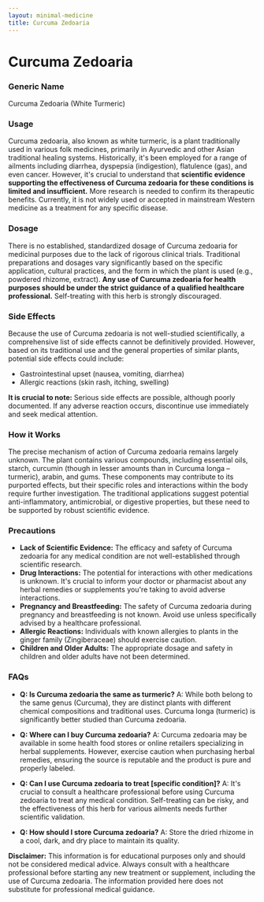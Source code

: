 ```yaml
---
layout: minimal-medicine
title: Curcuma Zedoaria
---
```


# Curcuma Zedoaria
### Generic Name
Curcuma Zedoaria (White Turmeric)

### Usage
Curcuma zedoaria, also known as white turmeric, is a plant traditionally used in various folk medicines, primarily in Ayurvedic and other Asian traditional healing systems.  Historically, it's been employed for a range of ailments including diarrhea, dyspepsia (indigestion), flatulence (gas), and even cancer.  However, it's crucial to understand that **scientific evidence supporting the effectiveness of Curcuma zedoaria for these conditions is limited and insufficient.**  More research is needed to confirm its therapeutic benefits.  Currently, it is not widely used or accepted in mainstream Western medicine as a treatment for any specific disease.

### Dosage
There is no established, standardized dosage of Curcuma zedoaria for medicinal purposes due to the lack of rigorous clinical trials.  Traditional preparations and dosages vary significantly based on the specific application, cultural practices, and the form in which the plant is used (e.g., powdered rhizome, extract).  **Any use of Curcuma zedoaria for health purposes should be under the strict guidance of a qualified healthcare professional.**  Self-treating with this herb is strongly discouraged.


### Side Effects
Because the use of Curcuma zedoaria is not well-studied scientifically, a comprehensive list of side effects cannot be definitively provided.  However, based on its traditional use and the general properties of similar plants, potential side effects could include:

* Gastrointestinal upset (nausea, vomiting, diarrhea)
* Allergic reactions (skin rash, itching, swelling)

**It is crucial to note:**  Serious side effects are possible, although poorly documented.  If any adverse reaction occurs, discontinue use immediately and seek medical attention.

### How it Works
The precise mechanism of action of Curcuma zedoaria remains largely unknown. The plant contains various compounds, including essential oils, starch, curcumin (though in lesser amounts than in Curcuma longa – turmeric), arabin, and gums. These components may contribute to its purported effects, but their specific roles and interactions within the body require further investigation. The traditional applications suggest potential anti-inflammatory, antimicrobial, or digestive properties, but these need to be supported by robust scientific evidence.


### Precautions
* **Lack of Scientific Evidence:**  The efficacy and safety of Curcuma zedoaria for any medical condition are not well-established through scientific research.
* **Drug Interactions:**  The potential for interactions with other medications is unknown.  It's crucial to inform your doctor or pharmacist about any herbal remedies or supplements you're taking to avoid adverse interactions.
* **Pregnancy and Breastfeeding:**  The safety of Curcuma zedoaria during pregnancy and breastfeeding is not known. Avoid use unless specifically advised by a healthcare professional.
* **Allergic Reactions:**  Individuals with known allergies to plants in the ginger family (Zingiberaceae) should exercise caution.
* **Children and Older Adults:**  The appropriate dosage and safety in children and older adults have not been determined.


### FAQs

* **Q: Is Curcuma zedoaria the same as turmeric?**  A: While both belong to the same genus (Curcuma), they are distinct plants with different chemical compositions and traditional uses.  Curcuma longa (turmeric) is significantly better studied than Curcuma zedoaria.

* **Q: Where can I buy Curcuma zedoaria?** A:  Curcuma zedoaria may be available in some health food stores or online retailers specializing in herbal supplements. However, exercise caution when purchasing herbal remedies, ensuring the source is reputable and the product is pure and properly labeled.

* **Q: Can I use Curcuma zedoaria to treat [specific condition]?** A:  It's crucial to consult a healthcare professional before using Curcuma zedoaria to treat any medical condition.  Self-treating can be risky, and the effectiveness of this herb for various ailments needs further scientific validation.

* **Q: How should I store Curcuma zedoaria?** A: Store the dried rhizome in a cool, dark, and dry place to maintain its quality.


**Disclaimer:** This information is for educational purposes only and should not be considered medical advice. Always consult with a healthcare professional before starting any new treatment or supplement, including the use of Curcuma zedoaria.  The information provided here does not substitute for professional medical guidance.
